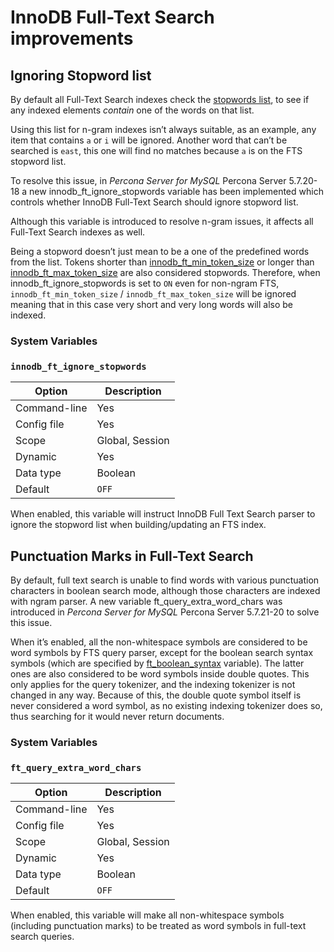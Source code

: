 # InnoDB Full-Text Search improvements

## Ignoring Stopword list

By default all Full-Text Search indexes check the [stopwords list](https://dev.mysql.com/doc/refman/5.7/en/fulltext-stopwords.html),
to see if any indexed elements *contain* one of the words on that list.

Using this list for n-gram indexes isn’t always suitable, as an example, any
item that contains `a` or `i` will be ignored. Another word that can’t be
searched is `east`, this one will find no matches because `a` is on the
FTS stopword list.

To resolve this issue, in *Percona Server for MySQL* Percona Server 5.7.20-18 a new
innodb_ft_ignore_stopwords variable has been implemented
which controls whether InnoDB Full-Text Search should ignore stopword list.

Although this variable is introduced to resolve n-gram issues, it affects
all Full-Text Search indexes as well.

Being a stopword doesn’t just mean to be a one of the predefined
words from the list. Tokens shorter than [innodb_ft_min_token_size](https://dev.mysql.com/doc/refman/5.7/en/innodb-parameters.html#sysvar_innodb_ft_min_token_size)
or longer than [innodb_ft_max_token_size](https://dev.mysql.com/doc/refman/5.7/en/innodb-parameters.html#sysvar_innodb_ft_max_token_size)
are also considered stopwords. Therefore, when
innodb_ft_ignore_stopwords is set to `ON` even for non-ngram
FTS, `innodb_ft_min_token_size` / `innodb_ft_max_token_size` will be
ignored meaning that in this case very short and very long words will
also be indexed.

### System Variables

### `innodb_ft_ignore_stopwords`

| Option       | Description                    |
|--------------|--------------------------------|
| Command-line | Yes                            |
| Config file  | Yes                            |
| Scope        | Global, Session                |
| Dynamic      | Yes                            |
| Data type    | Boolean                        |
| Default      | `OFF` |



When enabled, this variable will instruct InnoDB Full Text Search
parser to ignore the stopword list when building/updating an FTS index.

## Punctuation Marks in Full-Text Search

By default, full text search is unable to find words with various punctuation
characters in boolean search mode, although those characters are
indexed with ngram parser. A new variable ft_query_extra_word_chars
was introduced in *Percona Server for MySQL* Percona Server 5.7.21-20 to solve this issue.

When it’s enabled, all the non-whitespace symbols are considered to be
word symbols by FTS query parser, except for the boolean search syntax
symbols (which are specified by [ft_boolean_syntax](https://dev.mysql.com/doc/refman/5.7/en/server-system-variables.html#sysvar_ft_boolean_syntax) variable). The latter ones are also considered to be word symbols inside
double quotes. This only applies for the query tokenizer, and the
indexing tokenizer is not changed in any way. Because of this, the
double quote symbol itself is never considered a word symbol, as no
existing indexing tokenizer does so, thus searching for it would never
return documents.

### System Variables

### `ft_query_extra_word_chars`

| Option       | Description                    |
|--------------|--------------------------------|
| Command-line | Yes                            |
| Config file  | Yes                            |
| Scope        | Global, Session                |
| Dynamic      | Yes                            |
| Data type    | Boolean                        |
| Default      | `OFF` |

When enabled, this variable will make all non-whitespace symbols (including
punctuation marks) to be treated as word symbols in full-text search queries.
